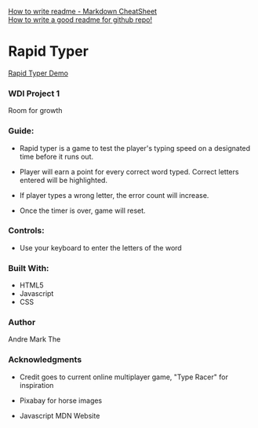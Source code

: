 [How to write readme - Markdown CheatSheet](https://github.com/adam-p/markdown-here/wiki/Markdown-Cheatsheet)  
[How to write a good readme for github repo!](https://gist.github.com/PurpleBooth/109311bb0361f32d87a2)

# Rapid Typer

[Rapid Typer Demo](https://wdi-sg.github.io/wdi-project-1-cycopter12/)

### WDI Project 1
Room for growth

### Guide:
* Rapid typer is a game to test the player's typing speed on a designated time before it runs out.

* Player will earn a point for every correct word typed. Correct letters entered will be highlighted.

* If player types a wrong letter, the error count will increase.

* Once the timer is over, game will reset.


### Controls:
* Use your keyboard to enter the letters of the word


### Built With:
* HTML5
* Javascript
* CSS

### Author
Andre Mark The

### Acknowledgments
* Credit goes to current online multiplayer game, "Type Racer" for inspiration

* Pixabay for horse images

* Javascript MDN Website
